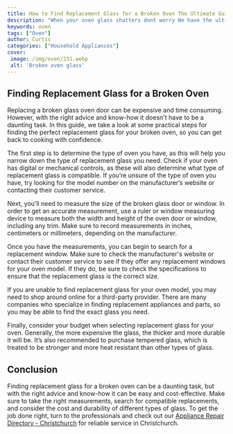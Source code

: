 ```yaml
---
title: How to Find Replacement Glass for a Broken Oven The Ultimate Guide
description: "When your oven glass shatters dont worry We have the ultimate guide to help you find a replacement glass so you can get your oven back in working order Learn how to safely and efficiently find a replacement here"
keywords: oven
tags: ["Oven"]
author: Curtis
categories: ["Household Appliances"]
cover: 
 image: /img/oven/231.webp
 alt: 'Broken oven glass'
---
```

## Finding Replacement Glass for a Broken Oven
Replacing a broken glass oven door can be expensive and time consuming. However, with the right advice and know-how it doesn't have to be a daunting task. In this guide, we take a look at some practical steps for finding the perfect replacement glass for your broken oven, so you can get back to cooking with confidence.

The first step is to determine the type of oven you have, as this will help you narrow down the type of replacement glass you need. Check if your oven has digital or mechanical controls, as these will also determine what type of replacement glass is compatible. If you’re unsure of the type of oven you have, try looking for the model number on the manufacturer’s website or contacting their customer service.

Next, you’ll need to measure the size of the broken glass door or window. In order to get an accurate measurement, use a ruler or window measuring device to measure both the width and height of the oven door or window, including any trim. Make sure to record measurements in inches, centimeters or millimeters, depending on the manufacturer.
 
Once you have the measurements, you can begin to search for a replacement window. Make sure to check the manufacturer's website or contact their customer service to see if they offer any replacement windows for your oven model. If they do, be sure to check the specifications to ensure that the replacement glass is the correct size.

If you are unable to find replacement glass for your oven model, you may need to shop around online for a third-party provider. There are many companies who specialize in finding replacement appliances and parts, so you may be able to find the exact glass you need.

Finally, consider your budget when selecting replacement glass for your oven. Generally, the more expensive the glass, the thicker and more durable it will be. It’s also recommended to purchase tempered glass, which is treated to be stronger and more heat resistant than other types of glass.

## Conclusion
Finding replacement glass for a broken oven can be a daunting task, but with the right advice and know-how it can be easy and cost-effective. Make sure to take the right measurements, search for compatible replacements, and consider the cost and durability of different types of glass. To get the job done right, turn to the professionals and check out our [Appliance Repair Directory - Christchurch](./pages/appliance-repair-technicians/new-zealand/christchurch) for reliable service in Christchurch.
